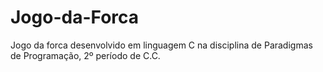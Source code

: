 # Jogo-da-Forca
Jogo da forca desenvolvido em linguagem C na disciplina de Paradigmas de Programação, 2º período de C.C.
